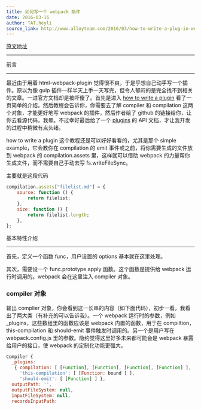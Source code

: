 ```yaml
---
title: 如何写一个 webpack 插件
date: 2016-03-16
author: TAT.heyli
source_link: http://www.alloyteam.com/2016/03/how-to-write-a-plug-in-webpack/
---
```


<!-- {% raw %} - for jekyll -->

[原文地址](https://github.com/lcxfs1991/blog/issues/1)  

* * *

前言  

* * *

最近由于用着 html-webpack-plugin 觉得很不爽，于是乎想自己动手写一个插件。原以为像 gulp 插件一样半天上手一天写完，但令人郁闷的是完全找不到相关的文章。一进官方文档却是被吓傻了。首先是进入 [how to write a plugin](https://webpack.github.io/docs/how-to-write-a-plugin.html) 看了一页简单的介绍。然后教程会告诉你，你需要去了解 compiler 和 compilation 这两个对象，才能更好地写 webpack 的插件，然后作者给了 github 的链接给你，让你去看源代码，我晕。不过幸好最后给了一个 [plugins](https://webpack.github.io/docs/plugins.html#the-compiler-instance) 的 API 文档，才让我开发的过程中稍微有点头绪。

how to write a plugin 这个教程还是可以好好看看的，尤其是那个 simple example，它会教你在 compilation 的 emit 事件或之前，将你需要生成的文件放到 webpack 的 compilation.assets 里，这样就可以借助 webpack 的力量帮你生成文件，而不需要自己手动去写 fs.writeFileSync。

主要就是这段代码

```javascript
compilation.assets["filelist.md"] = {
    source: function () {
        return filelist;
    },
    size: function () {
        return filelist.length;
    },
};
```

基本特性介绍  

* * *

首先，定义一个函数 func，用户设置的 options 基本就在这里处理。

其次，需要设一个 func.prototype.apply 函数。这个函数是提供给 webpack 运行时调用的。webpack 会在这里注入 compiler 对象。

### compiler 对象

输出 complier 对象，你会看到这一长串的内容（如下面代码），初步一看，我看出了两大类（有补充的可以告诉我）。一个 webpack 运行时的参数，例如\_plugins，这些数组里的函数应该是 webpack 内置的函数，用于在 compiltion，this-compilation 和 should-emit 事件触发时调用的。另一个是用户写在 webpack.config.js 里的参数。隐约觉得这里好多未来都可能会是 webpack 暴露给用户的接口，使 webpack 的定制化功能更强大。

```javascript
Compiler {
  _plugins:
   { compilation: [ [Function], [Function], [Function], [Function] ],
     'this-compilation': [ [Function: bound ] ],
     'should-emit': [ [Function] ] },
  outputPath: '',
  outputFileSystem: null,
  inputFileSystem: null,
  recordsInputPath:
```


<!-- {% endraw %} - for jekyll -->